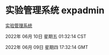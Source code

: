 # 实验管理系统 expadmin
[实验管理系统](http://59.174.27.195:56808/expadmin-782313d2-e1b1-4ea7-932e-3a55e6a1a4d0/)

2022年 06月 10日 星期五 01:32:14 CST

2022年 06月 09日 星期四 17:32:14 GMT
